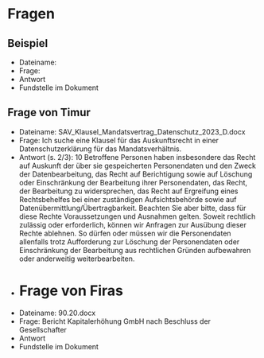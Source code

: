 # Fragen

## Beispiel

- Dateiname:
- Frage:
- Antwort
- Fundstelle im Dokument

## Frage von Timur
- Dateiname: SAV_Klausel_Mandatsvertrag_Datenschutz_2023_D.docx
- Frage: Ich suche eine Klausel für das Auskunftsrecht in einer Datenschutzerklärung für das Mandatsverhältnis.
- Antwort (s. 2/3): 10	Betroffene Personen haben insbesondere das Recht auf Auskunft der über sie gespeicherten Personendaten und den Zweck der Datenbearbeitung, das Recht auf Berichtigung sowie auf Löschung oder Einschränkung der Bearbeitung ihrer Personendaten, das Recht, der Bearbeitung zu widersprechen, das Recht auf Ergreifung eines Rechtsbehelfes bei einer zuständigen Aufsichtsbehörde sowie auf Datenübermittlung/Übertragbarkeit. Beachten Sie aber bitte, dass für diese Rechte Voraussetzungen und Ausnahmen gelten. Soweit rechtlich zulässig oder erforderlich, können wir Anfragen zur Ausübung dieser Rechte ablehnen. So dürfen oder müssen wir die Personendaten allenfalls trotz Aufforderung zur Löschung der Personendaten oder Einschränkung der Bearbeitung aus rechtlichen Gründen aufbewahren oder anderweitig weiterbearbeiten.
- # Frage von Firas
- Dateiname: 90.20.docx
- Frage: Bericht Kapitalerhöhung GmbH nach Beschluss der Gesellschafter
- Antwort
- Fundstelle im Dokument
